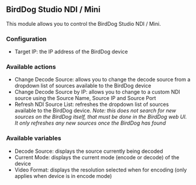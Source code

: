 ## BirdDog Studio NDI / Mini
This module allows you to control the BirdDog Studio NDI / Mini.

### Configuration
* Target IP: the IP address of the BirdDog device

### Available actions
* Change Decode Source: allows you to change the decode source from a dropdown list of sources available to the BirdDog device
* Change Decode Source by IP: allows you to change to a custom NDI source using the Source Name, Source IP and Source Port
* Refresh NDI Source List: refreshes the dropdown list of sources available to the BirdDog device. *Note: this does not search for new sources on the BirdDog itself, that must be done in the BirdDog web UI. It only refreshes any new sources once the BirdDog has found*

### Available variables
* Decode Source: displays the source currently being decoded
* Current Mode: displays the current mode (encode or decode) of the device
* Video Format: displays the resolution selected when for encoding (only applies when device is in encode mode)